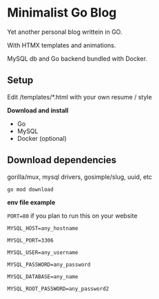 # Minimalist Go Blog

Yet another personal blog writtein in GO. 
 
With HTMX templates and animations.

MySQL db and Go backend bundled with Docker. 



## Setup 

Edit /templates/*.html with your own resume / style


**Download and install**
- Go 
- MySQL
- Docker (optional)

## Download dependencies

gorilla/mux, mysql drivers, gosimple/slug, uuid, etc

`go mod download`


**env file example**

`PORT=80` if you plan to run this on your website

`MYSQL_HOST=any_hostname`

`MYSQL_PORT=3306`

`MYSQL_USER=any_username`

`MYSQL_PASSWORD=any_password`

`MYSQL_DATABASE=any_name`

`MYSQL_ROOT_PASSWORD=any_password2`
